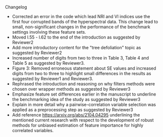 Changelog

- Corrected an error in the code which lead NRI and VI indices use the first four corrupted bands of the hyperspectral data. This change lead to small, non-significant changes in the performance of the benchmark settings involving these feature sets.
- Moved l.55 - l.62 to the end of the introduction as suggested by Reviewer2
- Add more introductory content for the "tree defoliation" topic as suggested by Reviewer2
- Increased number of digits from two to three in Table 3, Table 4 and Table 5 as suggested by Reviewer3.
- Figure 3: Removed erroneous statement about SE values and increased digits from two to three to highlight small differences in the results as suggested by Reviewer1 and Reviewer3.
- Rephrased the introduction and reasoning on why filters methods were chosen over wrapper methods as suggested by Reviewer3
- Emphasize feature set differences earlier in the manuscript to underline the benchmarking idea of the study as suggested by Reviewer3
- Explain in more detail why a pairwise-correlation variable selection was applied as a preprocessing step as suggested by Reviewer3
- Add reference https://arxiv.org/abs/2104.04295 underlining the mentioned current research with respect to the development of robust methods for unbiased estimation of feature importance for highly correlated variables.
